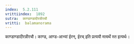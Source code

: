 ```yaml
---
index:  5.2.111
vrittiindex:  1892
sutra:  काण्डाण्डादीरन्नीरचौ
vritti:  balamanorama 
---
```


काण्डाण्डादीरन्नीरचौ। काण्ड, आण्ड-आभ्यां ईरन्, ईरच् इति प्रत्ययौ मत्वर्थे स्त इत्यर्थः। 

